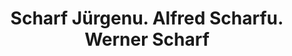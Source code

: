 ---
title: "Scharf Jürgenu. Alfred Scharfu. Werner Scharf"
url: /asslar/scharf-juergenu-alfred-scharfu-werner-scharf/
shop: Baustoffe
---